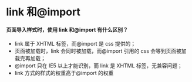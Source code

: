 # link 和@import

#### 页面导入样式时，使用 link 和@import 有什么区别？

- link 属于 XHTML 标签，而@import 是 css 提供的；
- 页面被加载时，link 会同时被加载，而@import 引用的 css 会等到页面被加载完再加载；
- @import 只在 IE5 以上才能识别，而 link 是 XHTML 标签，无兼容问题；
- link 方式的样式的权重高于@import 的权重
